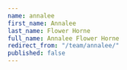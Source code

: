 ```yaml
---
name: annalee
first_name: Annalee
last_name: Flower Horne
full_name: Annalee Flower Horne
redirect_from: "/team/annalee/"
published: false
---
```


